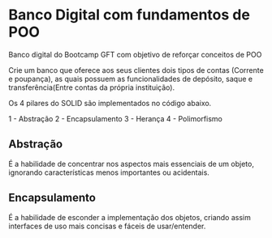 # Banco Digital com fundamentos de POO
Banco digital do Bootcamp GFT com objetivo de reforçar conceitos de POO

Crie um banco que oferece aos seus clientes dois tipos de contas (Corrente e poupança),
as quais possuem as funcionalidades de depósito, saque e transferência(Entre contas da própria
instituição).

Os 4 pilares do SOLID são implementados no código abaixo.

1 - Abstração
2 - Encapsulamento
3 - Herança
4 - Polimorfismo

## Abstração
É a habilidade de concentrar nos aspectos mais essenciais de um objeto,
ignorando características menos importantes ou acidentais.

## Encapsulamento
É a habilidade de esconder a implementação dos objetos, criando assim interfaces
de uso mais concisas e fáceis de usar/entender.

